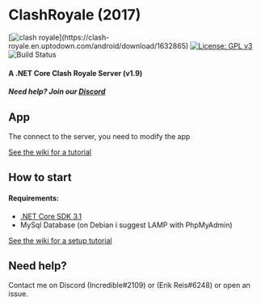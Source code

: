 # ClashRoyale (2017)
[![clash royale](https://img.shields.io/badge/Clash%20Royale-1.9.2-brightred.svg?style=flat")](https://clash-royale.en.uptodown.com/android/download/1632865)
[![License: GPL v3](https://img.shields.io/badge/License-GPLv3-blue.svg)](https://www.gnu.org/licenses/gpl-3.0)
![Build Status](https://action-badges.now.sh/retroroyale/ClashRoyale)


#### A .NET Core Clash Royale Server (v1.9)
##### Need help? Join our [Discord](https://discord.gg/8cHkNE6)

## App
The connect to the server, you need to modify the app

[See the wiki for a tutorial](https://github.com/erik0reis/ClashRoyale/wiki/Preparing-The-APK)

## How to start

#### Requirements:
  - [.NET Core SDK 3.1](https://dotnet.microsoft.com/download/dotnet-core/3.1)
  - MySql Database (on Debian i suggest LAMP with PhpMyAdmin)

[See the wiki for a setup tutorial](https://github.com/erik0reis/ClashRoyale/wiki/)

## Need help?
Contact me on Discord (Incredible#2109) or (Erik Reis#6248) or open an issue.

